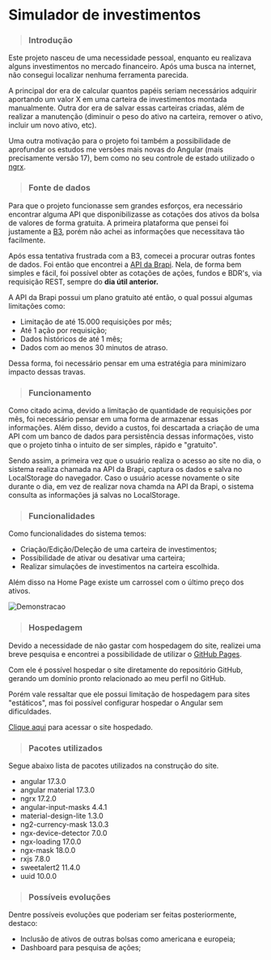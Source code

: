 # Simulador de investimentos

> ### Introdução

Este projeto nasceu de uma necessidade pessoal, enquanto eu realizava alguns investimentos no mercado financeiro. Após uma busca na internet, não consegui localizar nenhuma ferramenta parecida.

A principal dor era de calcular quantos papéis seriam necessários adquirir aportando um valor X em uma carteira de investimentos montada manualmente. Outra dor era de salvar essas carteiras criadas, além de realizar a manutenção (diminuir o peso do ativo na carteira, remover o ativo, incluir um novo ativo, etc).

Uma outra motivação para o projeto foi também a possibilidade de aprofundar os estudos me versões mais novas do Angular (mais precisamente versão 17), bem como no seu controle de estado utilizado o [ngrx](https://ngrx.io/).

> ### Fonte de dados

Para que o projeto funcionasse sem grandes esforços, era necessário encontrar alguma API que disponibilizasse as cotações dos ativos da bolsa de valores de forma gratuita. A primeira plataforma que pensei foi justamente a [B3](https://developers.b3.com.br/), porém não achei as informações que necessitava tão facilmente.

Após essa tentativa frustrada com a B3, comecei a procurar outras fontes de dados. Foi então que encontrei a [API da Brapi](https://brapi.dev/). Nela, de forma bem simples e fácil, foi possível obter as cotações de ações, fundos e BDR's, via requisição REST, sempre do <b>dia útil anterior.</b>

A API da Brapi possui um plano gratuito até então, o qual possui algumas limitações como:

- Limitação de até 15.000 requisições por mês;
- Até 1 ação por requisição;
- Dados históricos de até 1 mês;
- Dados com ao menos 30 minutos de atraso.

Dessa forma, foi necessário pensar em uma estratégia para minimizaro impacto dessas travas.

> ### Funcionamento

Como citado acima, devido a limitação de quantidade de requisições por mês, foi necessário pensar em uma forma de armazenar essas informações. Além disso, devido a custos, foi descartada a criação de uma API com um banco de dados para persistência dessas informações, visto que o projeto tinha o intuito de ser simples, rápido e "gratuito".

Sendo assim, a primeira vez que o usuário realiza o acesso ao site no dia, o sistema realiza chamada na API da Brapi, captura os dados e salva no LocalStorage do navegador. Caso o usuário acesse novamente o site durante o dia, em vez de realizar nova chamda na API da Brapi, o sistema consulta as informações já salvas no LocalStorage.

> ### Funcionalidades

Como funcionalidades do sistema temos:
- Criação/Edição/Deleção de uma carteira de investimentos;
- Possibilidade de ativar ou desativar uma carteira;
- Realizar simulações de investimentos na carteira escolhida.

Além disso na Home Page existe um carrossel com o último preço dos ativos.

![Demonstracao](./media/demonstracao-simulador-investimentos.gif)

> ### Hospedagem

Devido a necessidade de não gastar com hospedagem do site, realizei uma breve pesquisa e encontrei a possibilidade de utilizar o [GitHub Pages](https://pages.github.com/).

Com ele é possível hospedar o site diretamente do repositório GitHub, gerando um domínio pronto relacionado ao meu perfil no GitHub.

Porém vale ressaltar que ele possui limitação de hospedagem para sites "estáticos", mas foi possível configurar hospedar o Angular sem dificuldades.

[Clique aqui](https://gustavoaraujo26.github.io/investment-simulation/home) para acessar o site hospedado.

> ### Pacotes utilizados

Segue abaixo lista de pacotes utilizados na construção do site.

- angular 17.3.0
- angular material 17.3.0
- ngrx 17.2.0
- angular-input-masks 4.4.1
- material-design-lite 1.3.0
- ng2-currency-mask 13.0.3
- ngx-device-detector 7.0.0
- ngx-loading 17.0.0
- ngx-mask 18.0.0
- rxjs 7.8.0
- sweetalert2 11.4.0
- uuid 10.0.0

> ### Possíveis evoluções

Dentre possíveis evoluções que poderiam ser feitas posteriormente, destaco:

- Inclusão de ativos de outras bolsas como americana e europeia;
- Dashboard para pesquisa de ações;
